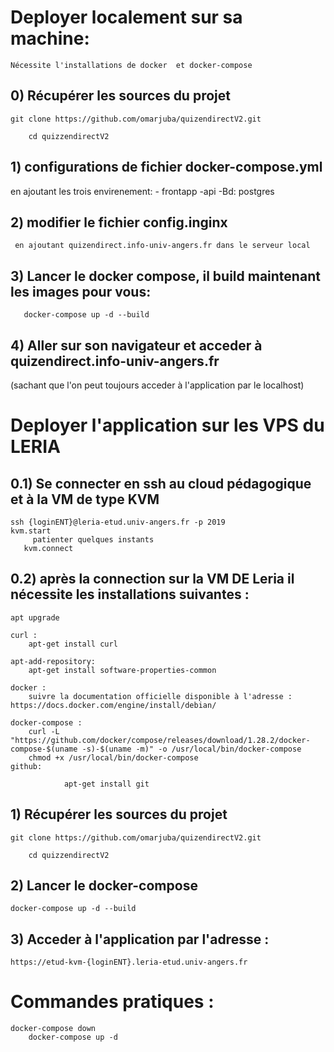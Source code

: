 # Deployer localement sur sa machine:

	Nécessite l'installations de docker  et docker-compose
	
## 0) Récupérer les sources du projet

	git clone https://github.com/omarjuba/quizendirectV2.git

        cd quizzendirectV2

## 1) configurations de fichier docker-compose.yml
 
  en ajoutant les trois envirenement:
      - frontapp
      -api
      -Bd: postgres 

## 2) modifier le  fichier config.inginx 

     en ajoutant quizendirect.info-univ-angers.fr dans le serveur local 


## 3) Lancer le docker compose, il build maintenant les images pour vous:

       docker-compose up -d --build
	
## 4) Aller sur son navigateur  et acceder à quizendirect.info-univ-angers.fr


(sachant que l'on peut toujours acceder à l'application par le localhost)



# Deployer l'application sur les VPS du LERIA

## 0.1) Se connecter en ssh au cloud pédagogique et à la VM de type KVM
	ssh {loginENT}@leria-etud.univ-angers.fr -p 2019
	kvm.start
         patienter quelques instants
       kvm.connect
	

## 0.2) après la connection sur la VM DE Leria il nécessite les installations suivantes : 

	apt upgrade 
	
	curl :
		apt-get install curl

	apt-add-repository:
		apt-get install software-properties-common

	docker :
		suivre la documentation officielle disponible à l'adresse : https://docs.docker.com/engine/install/debian/

	docker-compose :
		curl -L "https://github.com/docker/compose/releases/download/1.28.2/docker-compose-$(uname -s)-$(uname -m)" -o /usr/local/bin/docker-compose
		chmod +x /usr/local/bin/docker-compose
	github:
  
                apt-get install git 

## 1) Récupérer les sources du projet
	git clone https://github.com/omarjuba/quizendirectV2.git

        cd quizzendirectV2


## 2) Lancer le docker-compose
	docker-compose up -d --build

## 3) Acceder à l'application par l'adresse :

	https://etud-kvm-{loginENT}.leria-etud.univ-angers.fr

# Commandes pratiques :
	docker-compose down 
        docker-compose up -d

